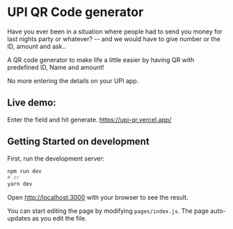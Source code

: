 # UPI QR Code generator

Have you ever been in a situation where people had to send you money for last nights party or whatever? -- and we would have to give number or the ID, amount and ask..

A QR code generator to make life a little easier by having QR with predefined ID, Name and amount!

No more entering the details on your UPI app. 

## Live demo:
Enter the field and hit generate.
https://upi-qr.vercel.app/

## Getting Started on development

First, run the development server:

```bash
npm run dev
# or
yarn dev
```

Open [http://localhost:3000](http://localhost:3000) with your browser to see the result.

You can start editing the page by modifying `pages/index.js`. The page auto-updates as you edit the file.

